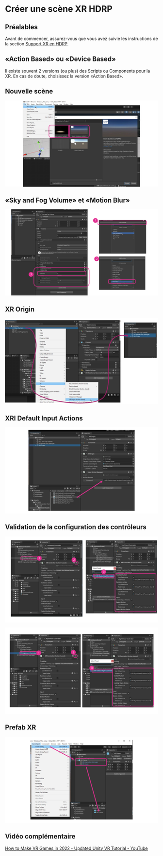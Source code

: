 # Créer une scène XR HDRP

## Préalables

Avant de commencer, assurez-vous que vous avez suivie les instructions de la section [Support XR en HDRP](./xr_introduction/xr_introduction.md).

## «Action Based» ou «Device Based»

Il existe souvent 2 versions (ou plus) des Scripts ou Components pour la XR. En cas de doute, choisissez la version «Action Based».

## Nouvelle scène

![Créez une nouvelle scène HDRP (de nuit ou de jour)](./Diapositive4.SVG)

## «Sky and Fog Volume» et «Motion Blur» 

![Ajoutez l'«Override» «Motion Blur» et activez son intensité à 0 pour désactiver le «Motion Blur»](./Diapositive1.SVG)

## XR Origin

![À l'aide d'un clic droit sur la caméra, la convertir en «XR Origin (Action-based)» ce qui devrait aussi ajouter un «XR Interaction Manager»](./Diapositive2.SVG)

## XRI Default Input Actions

![S'il n'est pas présent, ajoutez un Component «Input Action Manager» au «XR Origin». Ensuite glissez-y le «XRI Default Input Actions»](./Diapositive3.SVG)

## Validation de la configuration des contrôleurs


![Vérifiez que le script XR Controller de la manette de gauche a été automatiquement rempli. Sinon, utilisez le bouton de Preset pour le remplir avec la configuration de la manette de gauche](./Diapositive6.SVG)

![Vérifiez que le script XR Controller de la manette de droite a été automatiquement rempli. Sinon, utilisez le bouton de Preset pour le remplir avec la configuration de la manette de droite](./Diapositive7.SVG)

## Prefab XR

![Ajoutez le «XR Origin» et le «XR Interaction Mangager» à un nouvel GameObjet nommé «XR Player» et convertissez le en Prefab](./Diapositive5.SVG)

## Vidéo complémentaire

[How to Make VR Games in 2022 - Updated Unity VR Tutorial - YouTube](https://www.youtube.com/watch?v=yxMzAw2Sg5w)